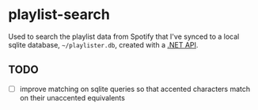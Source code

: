 # playlist-search

Used to search the playlist data from Spotify that I've synced to a local sqlite database, `~/playlister.db`, created with a [.NET API](/api).

## TODO

- [ ] improve matching on sqlite queries so that accented characters match on their unaccented equivalents
